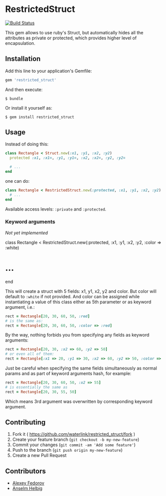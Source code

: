 # RestrictedStruct

[![Build Status](https://travis-ci.org/waterlink/restricted_struct.svg?branch=master)](https://travis-ci.org/waterlink/restricted_struct)

This gem allows to use ruby's Struct, but automatically hides all the attributes as private or protected, which provides higher level of encapsulation.

## Installation

Add this line to your application's Gemfile:

```ruby
gem 'restricted_struct'
```

And then execute:

    $ bundle

Or install it yourself as:

    $ gem install restricted_struct

## Usage

Instead of doing this:

```ruby
class Rectangle < Struct.new(:x1, :y1, :x2, :y2)
  protected :x1, :x1=, :y1, :y1=, :x2, :x2=, :y2, :y2=

  # ...
end
```

one can do:

```ruby
class Rectangle < RestrictedStruct.new(:protected, :x1, :y1, :x2, :y2)
  # ...
end
```

Available access levels: `:private` and `:protected`.

### Keyword arguments

*Not yet implemented*

class Rectangle < RestrictedStruct.new(:protected, :x1, :y1, :x2, :y2, :color => :white)
  # ...
end

This will create a struct with 5 fields: x1, y1, x2, y2 and color. But color will default to `:white` if not provided.
And color can be assigned while instantiating a value of this class either as 5th parameter or as keyword argument, i.e.:

```ruby
rect = Rectangle[20, 30, 60, 50, :red]
# is the same as:
rect = Rectangle[20, 30, 60, 50, :color => :red]
```

By the way, nothing forbids you from specifying any fields as keyword arguments:

```ruby
rect = Rectangle[20, 30, :x2 => 60, :y2 => 50]
# or even all of them:
rect = Rectangle[:x1 => 20, :y1 => 30, :x2 => 60, :y2 => 50, :color => :black]
```

Just be careful when specifying the same fields simultaneously as normal params and as part of keyword arguments hash, for example:

```ruby
rect = Rectangle[20, 30, 60, 50, :x2 => 55]
# is essentially the same as
rect = Rectangle[20, 30, 55, 50]
```

Which means 3rd argument was overwritten by corresponding keyword argument.

## Contributing

1. Fork it ( https://github.com/waterlink/restricted_struct/fork )
2. Create your feature branch (`git checkout -b my-new-feature`)
3. Commit your changes (`git commit -am 'Add some feature'`)
4. Push to the branch (`git push origin my-new-feature`)
5. Create a new Pull Request

## Contributors

- [Alexey Fedorov](https://github.com/waterlink)
- [Anselm Helbig](https://github.com/anselm-helbig-wimdu)
